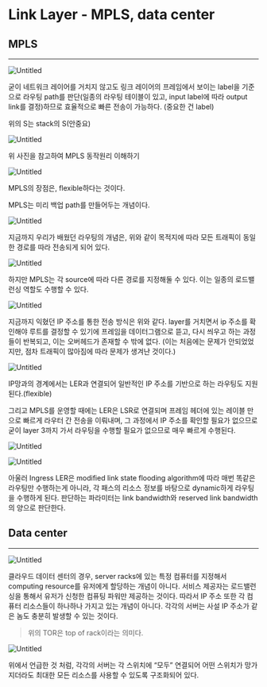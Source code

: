 # Link Layer - MPLS, data center

## MPLS

---

![Untitled](Link%20Layer%20-%20MPLS,%20data%20center%208ae99330a9fa4b068d11e8e593086a6b/Untitled.png)

굳이 네트워크 레이어를 거치지 않고도 링크 레이어의 프레임에서 보이는 label을 기준으로 라우팅 path를 판단(일종의 라우팅 테이블이 있고, input label에 따라 output link를 결정)하므로 효율적으로 빠른 전송이 가능하다. (중요한 건 label)

위의 S는 stack의 S(안중요)

![Untitled](Link%20Layer%20-%20MPLS,%20data%20center%208ae99330a9fa4b068d11e8e593086a6b/Untitled%201.png)

위 사진을 참고하여 MPLS 동작원리 이해하기

![Untitled](Link%20Layer%20-%20MPLS,%20data%20center%208ae99330a9fa4b068d11e8e593086a6b/Untitled%202.png)

MPLS의 장점은, flexible하다는 것이다.

MPLS는 미리 백업 path를 만들어두는 개념이다.

![Untitled](Link%20Layer%20-%20MPLS,%20data%20center%208ae99330a9fa4b068d11e8e593086a6b/Untitled%203.png)

지금까지 우리가 배웠던 라우팅의 개념은, 위와 같이 목적지에 따라 모든 트래픽이 동일한 경로를 따라 전송되게 되어 있다.

![Untitled](Link%20Layer%20-%20MPLS,%20data%20center%208ae99330a9fa4b068d11e8e593086a6b/Untitled%204.png)

하지만 MPLS는 각 source에 따라 다른 경로를 지정해둘 수 있다. 이는 일종의 로드밸런싱 역할도 수행할 수 있다.

![Untitled](Link%20Layer%20-%20MPLS,%20data%20center%208ae99330a9fa4b068d11e8e593086a6b/Untitled%205.png)

지금까지 익혔던 IP 주소를 통한 전송 방식은 위와 같다. layer를 거치면서 ip 주소를 확인해야 루트를 결정할 수 있기에 프레임을 데이터그램으로 뜯고, 다시 씌우고 하는 과정들이 반복되고, 이는 오버헤드가 존재할 수 밖에 없다. (이는 처음에는 문제가 안되었었지만, 점차 트래픽이 많아짐에 따라 문제가 생겨난 것이다.)

![Untitled](Link%20Layer%20-%20MPLS,%20data%20center%208ae99330a9fa4b068d11e8e593086a6b/Untitled%206.png)

IP망과의 경계에서는 LER과 연결되어 일반적인 IP 주소를 기반으로 하는 라우팅도 지원된다.(flexible)

그리고 MPLS를 운영할 때에는 LER은 LSR로 연결되며 프레임 헤더에 있는 레이블 만으로 빠르게 라우터 간 전송을 이뤄내며, 그 과정에서 IP 주소를 확인할 필요가 없으므로 굳이 layer 3까지 가서 라우팅을 수행할 필요가 없으므로 매우 빠르게 수행된다.

![Untitled](Link%20Layer%20-%20MPLS,%20data%20center%208ae99330a9fa4b068d11e8e593086a6b/Untitled%207.png)

![Untitled](Link%20Layer%20-%20MPLS,%20data%20center%208ae99330a9fa4b068d11e8e593086a6b/Untitled%208.png)

아울러 Ingress LER은 modified link state flooding algorithm에 따라 매번 똑같은 라우팅만 수행하는게 아니라, 각 패스의 리소스 정보를 바탕으로 dynamic하게 라우팅을 수행하게 된다. 판단하는 파라미터는 link bandwidth와 reserved link bandwidth의 양으로 판단한다.

## Data center

---

![Untitled](Link%20Layer%20-%20MPLS,%20data%20center%208ae99330a9fa4b068d11e8e593086a6b/Untitled%209.png)

클라우드 데이터 센터의 경우, server racks에 있는 특정 컴퓨터를 지정해서 computing resource를 유저에게 할당하는 개념이 아니다. 서비스 제공자는 로드밸런싱을 통해서 유저가 신청한 컴퓨팅 파워만 제공하는 것이다. 따라서 IP 주소 또한 각 컴퓨터 리소스들이 하나하나 가지고 있는 개념이 아니다. 각각의 서버는 사설 IP 주소가 같은 놈도 충분히 발생할 수 있는 것이다.

> 위의 TOR은 top of rack이라는 의미다.
> 

![Untitled](Link%20Layer%20-%20MPLS,%20data%20center%208ae99330a9fa4b068d11e8e593086a6b/Untitled%2010.png)

위에서 언급한 것 처럼, 각각의 서버는 각 스위치에 “모두” 연결되어 어떤 스위치가 망가지더라도 최대한 모든 리소스를 사용할 수 있도록 구조화되어 있다.